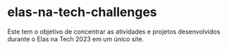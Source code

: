 # elas-na-tech-challenges

Este tem o objetivo de concentrar as atividades e projetos desenvolvidos durante o Elas na Tech 2023 em um único site.

